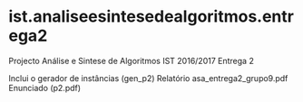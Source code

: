 # ist.analiseesintesedealgoritmos.entrega2

Projecto Análise e Sintese de Algoritmos 
IST 2016/2017
Entrega 2

Inclui o gerador de instâncias (gen_p2)
Relatório asa_entrega2_grupo9.pdf
Enunciado (p2.pdf)